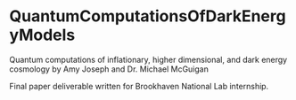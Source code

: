 # QuantumComputationsOfDarkEnergyModels
Quantum computations of inflationary, higher dimensional, and dark energy cosmology
by Amy Joseph and Dr. Michael McGuigan


Final paper deliverable written for Brookhaven National Lab internship.
